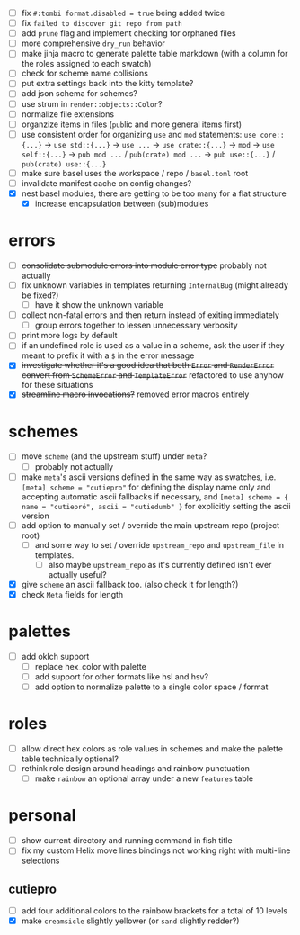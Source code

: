 - [ ] fix `#:tombi format.disabled = true` being added twice
- [ ] fix `failed to discover git repo from path`
- [ ] add `prune` flag and implement checking for orphaned files
- [ ] more comprehensive `dry_run` behavior
- [ ] make jinja macro to generate palette table markdown (with a column for the
      roles assigned to each swatch)
- [ ] check for scheme name collisions
- [ ] put extra settings back into the kitty template?
- [ ] add json schema for schemes?
- [ ] use strum in `render::objects::Color`?
- [ ] normalize file extensions
- [ ] organzize items in files (`pub`lic and more general items first)
- [ ] use consistent order for organizing `use` and `mod` statements:
      `use core::{...}` -> `use std::{...}` -> `use ...` -> `use crate::{...}`
      -> `mod` -> `use self::{...}` -> `pub mod ...` / `pub(crate) mod ...` ->
      `pub use::{...}` / `pub(crate) use::{...}`
- [ ] make sure basel uses the workspace / repo / `basel.toml` root
- [ ] invalidate manifest cache on config changes?
- [x] nest basel modules, there are getting to be too many for a flat structure
  - [x] increase encapsulation between (sub)modules

# errors

- [ ] ~~consolidate submodule errors into module error type~~ probably not
      actually
- [ ] fix unknown variables in templates returning `InternalBug` (might already
      be fixed?)
  - [ ] have it show the unknown variable
- [ ] collect non-fatal errors and then return instead of exiting immediately
  - [ ] group errors together to lessen unnecessary verbosity
- [ ] print more logs by default
- [ ] if an undefined role is used as a value in a scheme, ask the user if they
      meant to prefix it with a `$` in the error message
- [x] ~~investigate whether it's a good idea that both `Error` and `RenderError`
      convert from `SchemeError` and `TemplateError`~~ refactored to use anyhow
      for these situations
- [x] ~~streamline macro invocations?~~ removed error macros entirely

# schemes

- [ ] move `scheme` (and the upstream stuff) under `meta`?
  - [ ] probably not actually
- [ ] make `meta`'s ascii versions defined in the same way as swatches, i.e.
      `[meta]
      scheme = "cutiepro"` for defining the display name only and
      accepting automatic ascii fallbacks if necessary, and
      `[meta]
      scheme = { name = "cutiepró", ascii = "cutiedumb" }` for
      explicitly setting the ascii version
- [ ] add option to manually set / override the main upstream repo (project
      root)
  - [ ] and some way to set / override `upstream_repo` and `upstream_file` in
        templates.
    - [ ] also maybe `upstream_repo` as it's currently defined isn't ever
          actually useful?
- [x] give `scheme` an ascii fallback too. (also check it for length?)
- [x] check `Meta` fields for length

# palettes

- [ ] add oklch support
  - [ ] replace hex_color with palette
  - [ ] add support for other formats like hsl and hsv?
  - [ ] add option to normalize palette to a single color space / format

# roles

- [ ] allow direct hex colors as role values in schemes and make the palette
      table technically optional?
- [ ] rethink role design around headings and rainbow punctuation
  - [ ] make `rainbow` an optional array under a new `features` table

# personal

- [ ] show current directory and running command in fish title
- [ ] fix my custom Helix move lines bindings not working right with multi-line
      selections

## cutiepro

- [ ] add four additional colors to the rainbow brackets for a total of 10
      levels
- [x] make `creamsicle` slightly yellower (or `sand` slightly redder?)
